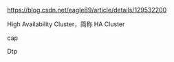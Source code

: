 https://blog.csdn.net/eagle89/article/details/129532200

High Availability Cluster，简称 HA Cluster

cap

Dtp
